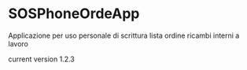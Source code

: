 # SOSPhoneOrdeApp
Applicazione per uso personale di scrittura lista ordine ricambi interni a lavoro

current version 1.2.3
